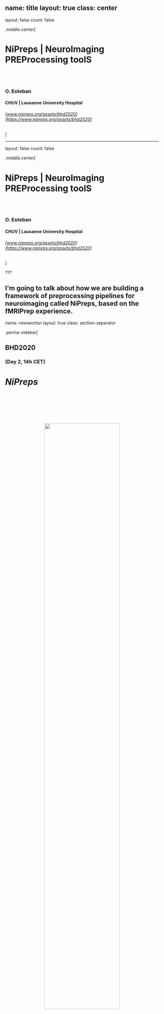 name: title
layout: true
class: center
---
layout: false
count: false

.middle.center[
# NiPreps | NeuroImaging PREProcessing toolS

<br />
<br />

### O. Esteban
#### CHUV | Lausanne University Hospital

###### [www.nipreps.org/assets/bhd2020](https://www.nipreps.org/assets/bhd2020)
]

---
layout: false
count: false

.middle.center[
# NiPreps | NeuroImaging PREProcessing toolS

<br />
<br />

### O. Esteban
#### CHUV | Lausanne University Hospital

###### [www.nipreps.org/assets/bhd2020](https://www.nipreps.org/assets/bhd2020)
]

???

I'm going to talk about how we are building a framework of preprocessing pipelines for neuroimaging called NiPreps, based on the fMRIPrep experience.
---
name: newsection
layout: true
class: section-separator

.perma-sidebar[
## BHD2020
### (Day 2, 14h CET)
# *NiPreps*

<br />
<br />
<br />
<br />
<br />

<p align="center">
<img src="../nipreps-qr.svg" width="70%" />
</p>
<br />
<p align="center">
<a rel="license" href="http://creativecommons.org/licenses/by/4.0/"><img alt="Creative Commons License" style="border-width:0" src="https://i.creativecommons.org/l/by/4.0/88x31.png" /></a>
</p>
]

---
name: sidebar
layout: true

.perma-sidebar[
## BHD2020
### (Day 2, 14h CET)
# *NiPreps*

<br />
<br />
<br />
<br />
<br />

<p align="center">
<img src="../nipreps-qr.svg" width="70%" />
</p>
<br />
<p align="center">
<a rel="license" href="http://creativecommons.org/licenses/by/4.0/"><img alt="Creative Commons License" style="border-width:0" src="https://i.creativecommons.org/l/by/4.0/88x31.png" /></a>
</p>
]

---
template: sidebar

# Outlook

### 1. Understand what preprocessing is - from fMRI

### 2. The *fMRIPrep* experience

### 3. The *dMRIPrep* experience

### 4. Importance of the visual reports

### 5. Introducing *NiPreps*

### 6. Open forum: first steps and contributing

---

## The research workflow of functional MRI (nowadays)
<br />

<div style="margin: 10px 100px 10px 300px">
<p align="center">
  <img src="../strother-2020.png" style="width: 100%" />
</p>
<p align="right">(source: next slide)</p>
</div>

---

## The research workflow of functional MRI (2006)
<br />

<div style="margin: 10px 100px 10px 300px">
<p align="center">
  <img src="../strother-2006.png" style="width: 100%" />
</p>
<p align="right">(Strother, 2006; <a href="https://doi.org/10.1109/MEMB.2006.1607667">10.1109/MEMB.2006.1607667</a>)</p>
</div>

---

## The research workflow of functional MRI (*a.B.*<sup>\*</sup>)
<br />

<div style="margin: 10px 100px 10px 300px">
<p align="center">
  <img src="../strother-2020-scanner.png" style="width: 100%" />
</p>
<p align="right">Adapted (<a href="https://doi.org/10.1109/MEMB.2006.1607667">Strother, 2006</a>)</p>
</div>

<sup>\*</sup>a.B. = *after BIDS* (Brain Imaging Data Structure; [Gorgolewski et al. (2016)](https://doi.org/10.1038/sdata.2016.44))

---

## Neuroimaging is now mature
* many excellent tools available (from specialized to foundational)
  * large toolboxes (AFNI, ANTs/ITK, FreeSurfer, FSL, Nilearn, SPM, etc.)
  * workflow software (Nipype, Shellscripts, Nextflow, CWL)
  * container technology, CI/CD

* a wealth of prior knowledge (esp. about humans)

* LOTS of data acquired everyday

## BIDS - A thrust of technology-driven development
* A **uniform and complete interface** to data:

  * **Uniform**: enables the workflow adapt to the data
  * **Complete**: enables validation and minimizes human-intervention

* Extensible reproducibility:

  * [BIDS-Derivatives](https://bids-specification.readthedocs.io/en/latest/)
  * [BIDS-Apps](https://bids-apps.neuroimaging.io/) ([Gorgolewski et al., 2017](https://doi.org/10.1371/journal.pcbi.1005209))

???

* researchers have a large portfolio of image processing components readily available
* toolboxes with great support and active maintenance:
---
## New questions changing the focus:

### - **validity** (does the workflow actually work out?)
### - **transparency** (is it a black-box? how precise is reporting?)
### - **vibration** (how each tool choice & parameters affect overall?)
### - **throughput** (how much data/time can it possible take?)
### - **robustness** (can I use it on diverse studies?)
### - **evaluation** (what is it unique about the workflow, w.r.t. existing alternatives?)

---

## The garden of forking paths

<p align="center">
<img src="../narps.png" width="800px" alt="NARPS Paper" />
</p>

([Botvinik-Nezer et al., 2020](https://doi.org/10.1038/s41586-020-2314-9))

Around 50% of teams used *fMRIPrep*'ed inputs.

---

## The *fMRIPrep* story

### fMRIPrep produces analysis-ready data from diverse data
* minimal requirements ([BIDS-compliant](https://bids-standard.github.io/bids-validator/));
* *agnostic* to downstream steps of the workflow
  * produces [BIDS-Derivatives](https://bids-specification.readthedocs.io/en/stable/derivatives/introduction.html);
* robust against inhomogeneity of data across studies

???

fMRIPrep takes in a task-based or resting-state
functional MRI dataset in BIDS-format
and returns preprocessed data ready for analysis.

Preprocessed data can be used for a broad range of analysis, and they are
formatted following BIDS-Derivatives to maximize compatibility with:
  * major software packages (AFNI, FSL, SPM\*, etc.)
  * further temporal filtering and denoising: *fMRIDenoise*
  * any BIDS-Derivatives compliant tool (e.g., *FitLins*).

--

### fMRIPrep is a [BIDS-App](https://bids-apps.github.io) ([Gorgolewski, et al. 2017](https://doi.org/10.1371/journal.pcbi.1005209))
* adhered to modern software-engineering standards (CI/CD, containers)
* compatible interface with other BIDS-Apps
* optimized for automatic execution

???

fMRIPrep adopts the BIDS-App specifications.
That means the software is tested with every change to the codebase,
it also means that packaging, containerization, and deployment are also
automated and require tests to be passing.
BIDS-Apps are inter-operable (via BIDS-Derivatives),
and optimized for execution in HPC, Cloud, etc.

--

### Minimizes human intervention
* avoid error-prone parameters settings (read them from BIDS)
* adapts the workflow to the actual data available
  * while remaining flexible to some design choices (e.g., whether or not reconstructing surfaces or customizing target normalized standard spaces)

???

fMRIPrep minimizes human intervention because the user does not
need to fiddle with any parameters - they are obtained from the BIDS structure.
However, fMRIPrep does allow some flexibility to ensure the preprocessing meets the requirements of the intended analyses.

---

### *fMRIPrep* was not originally envisioned as a community project ...

(we just wanted a robust tool to automatically preprocess incoming data of OpenNeuro.org)

--


### ... but a community built up quickly around it

<br />

--

.pull-left[
## Why?

* Preprocessing of fMRI was in need for **division of labor**.

* Obsession with **transparency** made early-adopters confident of the recipes they were applying.

* **Responsiveness** to feedback.
]

.pull-right[
<p align="center">
<img src="../torw2020/assets/fmriprep-ga-viewers.png" width="400px" />
</p>
]


???

Preprocessing is a time-consuming effort, requires expertise converging imaging foundations & CS, typically addressed with legacy *in-house* pipelines.

On the right-hand side, you'll find the chart of unique visitors
to fmriprep.org, which is the documentation website.

---

## Key aspect: credit all direct contributors

<p align="center">
<img src="../fmriprep-authors.png" width="700px" alt="fMRIPrep authors" />
</p>

--

## .. and indirect: *citation boilerplate*.

---


### Researchers want to spend more time on those areas most relevant to them
(probably not preprocessing...)

???

With the development of fMRIPrep we understood that
researchers don't want to waste their time on preprocessing
(except for researchers developing new preprocessing techniques).

--

### Writing *fMRIPrep* required a team of several experts in processing methods for neuroimaging, with a solid base on Computer Science.
(research programs just can't cover the neuroscience and the engineering of the whole workflow - we need to divide the labor)

???

The current neuroimaging workflow requires extensive knowledge in
sometimes orthogonal fields such as neuroscience and computer science.
Dividing the labor in labs, communities or individuals with the necessary
expertise is the fundamental for the advance of the whole field.

--

### Transparency helps against the risk of super-easy tools
(easy-to-use tools are risky because they might get a researcher very far with no idea whatsoever of what they've done)

???

There is an implicit risk in making things too easy to operate:

For instance, imagine someone who runs fMRIPrep on diffusion data by
tricking the BIDS naming into an apparently functional MRI dataset.
If fMRIPrep reached the end at all, the garbage at the output could be fed into
further tools, in a sort of a snowballing problem.

When researchers have access to the guts of the software and are given an opportunity to understand what's going on, the risk of misuse dips.

--

### Established toolboxes do not have incentives for compatibility
(and to some extent this is not necessarily bad, as long as they are kept well-tested and they embrace/help-develop some minimal standards)

???

AFNI, ANTs, FSL, FreeSurfer, SPM, etc. have comprehensive software validation tests,
methodological validation tests, stress tests, etc. - which pushed up their quality and made them fundamental for the field.

Therefore, it is better to keep things that way (although some minimal efforts towards convergence in compatibility are of course welcome)

---

<div style="margin: 40px 100px 10px 320px">
<p align="center">
  <img alt="The fMRIPrep workflow" src="../fmriprep-workflow-final.svg" width="100%" />
</p>
<p align="right">
(<a href="https://doi.org/10.1038/s41592-018-0235-4">Esteban et al., 2019</a>)
</p>
</div>

---

## The *dMRIPrep* story

After the success of *fMRIPrep*, Dr. A. Keshavan asked "[*when a dMRIPrep?*](https://neurostars.org/t/dmriprep-an-fmriprep-for-diffusion/2385)"

## NeuroStars.org
(please note this down)


---

## The *dMRIPrep* story

After the success of *fMRIPrep*, Dr. A. Keshavan asked "[*when a dMRIPrep?*](https://neurostars.org/t/dmriprep-an-fmriprep-for-diffusion/2385)"

<p align="center">
<img src="../veraart-2019.png" width="700px" alt="(Veraart, 2019)" />
</p>
[Image Processing: Possible Guidelines for the Standardization & Clinical Applications](https://www.ismrm.org/19/program_files/MIS15.htm)

(Veraart, 2019)

---

<div style="margin: 40px 40px 10px 250px">
<img src="https://raw.githubusercontent.com/nipreps/dmriprep/master/docs/resources/figure1.svg" width="100%" alt="dMRIPrep workflow" />
</div>


### Please join!

Joseph, M.; Pisner, D.; Richie-Halford, A.; Lerma-Usabiaga, G.; Keshavan, A.; Kent, JD.; Veraart, J.; Cieslak, M.; Poldrack, RA.; Rokem, A.; Esteban, O.

---

template: newsection
layout: false

.middle.center[
## Understanding what preprocessing is with visual reports
]

---

## The individual report

<video controls="controls" width="70%"
       name="Video Name" src="../fmriprep-report.mov"></video>

???

Let's walk through one example of report.
Reports have several sections, starting with a summary
indicating the particularities of this dataset
and workflow choices made based on the input data.

The anatomical section follows with several visualizations
to assess the anatomical processing steps mentioned before,
spatial normalization to template spaces (the flickering
panel helps assess alignment) and finally surface reconstruction.

Then, all functional runs are concatenated, and all show the same
structure.
After an initial summary of this particular run,
the alignment to the same subject's anatomical image is presented,
with contours of the white and pial surfaces as cues.
Next panel shows the brain mask and ROIs utilized by the CompCor
denoising.
For each run we then find some visualizations to assess the
generated confounding signals.

After all functional runs are presented, the About section keeps
information to aid reproducibility of results, such as the software's
version, or the exact command line run.

The boilerplate is found next, with a text version shown by default
and tabs to convert to Markdown and LaTeX.

Reports conclude with a list of encountered errors (if any).

---

## Reports are a crucial element to ensure transparency
.pull-left[
<p align="center">
<img src="../wright-2019.png" width="400px" />
</p>
]

.pull-right[

.distribute[
fMRIPrep generates one participant-wide report after execution.

Reports describe the data as found, and the steps applied
(providing .blue[visual support to look inside the box]):

  1. show researchers their data;

  2. show how *fMRIPrep* interpreted the data (describing the actual preprocessing steps);

  3. quality control of results, facilitating early error detection.
]
]

???

Therefore, reports have become a fundamental feature of fMRIPrep
because they not only allow assessing the quality of the processing,
but also provide an insight about the logic supporting such processing.

In other words, reports help respond to the what was done and the why was it done
in addition to the how well it did.

---

template: newsection
layout: false

.middle.center[
# www.nipreps.org

### (*NiPreps* == NeuroImaging PREProcessing toolS)

]

???

The enormous success of fMRIPrep led us to propose
its generalization to other MRI and non-MRI modalities,
as well as nonhuman species (for instance, rodents),
and particular populations currently unsupported by fMRIPrep
such as infants.

---

## Augmenting scanners to produce "*analysis-grade*" data
### (data *directly consumable* by analyses)

<br />
<br />

.pull-left[

***Analysis-grade* data** is an analogy to the concept of "*sushi-grade (or [sashimi-grade](https://en.wikipedia.org/wiki/Sashimi)) fish*" in that both are:

<br />

.large[**minimally preprocessed**,]

and

.large[**safe to consume** directly.]
]

.pull-right[
<img align="right" style='margin-right: 50px' src="https://1.bp.blogspot.com/-Osh4H4WXka0/WlMJmVgkZTI/AAAAAAAAEMY/GynUzSomJ-EBiyqv2m-maiOyKSM7SOmNACLcBGAs/s400/yellowfin%2Btuna%2Bsteaks%2Bnutrition.jpg" />
]

???

The goal, therefore, of NiPreps is to extend the scanner
so that, in a way, they produce data ready for analysis.

We liken these analysis-grade data to sushi-grade fish,
because in both cases the product is minimally preprocessed
and at the same time safe to consume as is.

---

template: newsection
layout: false

.middle.center[
# Deconstructing *fMRIPrep*

<br />

<img align="center" style="width: 60%" src="../torw2020/assets/deconstructing.png" />
]

???

For the last two years we've been decomposing the architecture of fMRIPrep, spinning off its constituent parts that are valuable in other applications.

This process of decoupling (to use a proper CS term) has been greatly facilitated by the modular nature of the code since its inception.

---

<div align="center" style='margin-top: 1em'>
<img alt="The NiPreps framework" src="../nipreps-chart.png" width="60%" />
</div>

???

The processing elements extracted from fMRIPrep can be mapped to three
regimes of responsibility:

- Software infrastructure composed by tools ensuring the collaboration and the most basic tooling.
- Middleware utilities, which build more advanced tooling based on the foundational infrastructure
- And at the top of the stack end-user applications - namely fMRIPrep, dMRIPrep, sMRIPrep and MRIQC.

As we can see, the boundaries of these three architectural layers are soft and tools such as TemplateFlow may stand in between.

Only projects enclosed in the brain shape pertain to the NiPreps community. NiPype, NiBabel and BIDS are so deeply embedded as dependencies that NiPreps can't be understood without them.

---

<img src="https://raw.githubusercontent.com/bids-standard/bids-specification/master/BIDS_logo/BIDS_logo_black.svg" width="20%" />

* BIDS provides a standard, guaranteeing I/O agreements:

  * Allows workflows to self-adapt to the inputs
  * Ensures the shareability of the results

* PyBIDS: a Python tool to query BIDS datasets ([Yarkoni et al., 2019](https://doi.org/10.21105/joss.01294)):

  ``` Python
  >>> from bids import BIDSLayout

  # Point PyBIDS to the dataset's path
  >>> layout = BIDSLayout("/data/coolproject")

  # List the participant IDs of present subjects
  >>> layout.get_subjects()
  ['01', '02', '03', '04', '05']

  # List session identifiers, if present
  >>> layout.get_sessions()
  ['01', '02']

  # List functional MRI tasks
  >>> layout.get_tasks()
  ['rest', 'nback']
  ```

???

BIDS is one of the keys to success for fMRIPrep and consequently, a strategic element of NiPreps.

Because the tools so far are written in Python, PyBIDS is a powerful tool to index and query inputs and outputs.

The code snippet illustrates the ease to find out the subject identifiers available in the dataset, sessions, and tasks.

---

## BIDS Derivatives

.cut-right[
``` Shell
derivatives/
├── fmriprep/
│ ├── dataset_description.json
│ ├── logs
│ ├── sub-01.html
│ ├── sub-01/
│ │ ├── anat/
│ │ │ ├── sub-01_desc-brain_mask.nii.gz
│ │ │ ├── sub-01_dseg.nii.gz
│ │ │ ├── sub-01_label-GM_probseg.nii.gz
│ │ │ ├── sub-01_label-WM_probseg.nii.gz
│ │ │ ├── sub-01_label-CSF_probseg.nii.gz
│ │ │ ├── sub-01_desc-preproc_T1w.nii.gz
│ │ │ ├── sub-01_space-MNI152_desc-brain_mask.nii.gz
│ │ │ ├── sub-01_space-MNI152_dseg.nii.gz
│ │ │ ├── sub-01_space-MNI152_label-GM_probseg.nii.gz
│ │ │ ├── sub-01_space-MNI152_label-WM_probseg.nii.gz
│ │ │ ├── sub-01_space-MNI152_label-CSF_probseg.nii.gz
│ │ │ ├── sub-01_space-MNI152_desc-preproc_T1w.nii.gz
│ │ │ ├── sub-01_from-MNI152_to-T1w_mode-image_xfm.h5
│ │ │ ├── sub-01_from-T1w_to-MNI152_mode-image_xfm.h5
│ │ │ └── sub-01_from-orig_to-T1w_mode-image_xfm.txt
│ │ ├── figures/
│ │ └── func/
│ │   ├── sub-01_task-rhymejudgment_space-MNI152_boldref.nii.gz
│ │   ├── sub-01_task-rhymejudgment_space-MNI152_desc-preproc_bold.nii.gz
│ │   ├── sub-01_task-rhymejudgment_space-MNI152_desc-confounds_regressors.nii.gz
│ │   └── sub-01_task-rhymejudgment_space-MNI152_desc-brain_mask.nii.gz
```
]


???

All NiPreps must write out BIDS-Derivatives.
As illustrated in the example, the outputs of fMRIPrep are very similar to the BIDS standard for acquired data.

---

## BIDS-Apps

* BIDS-Apps proposes a workflow structure model:

  <img src="../journal.pcbi.1005209.g002.png" width="85%" />

* Use of containers & CI/CD

* Uniform interface:
  .cut-right[
  ```Shell
  fmriprep /data /data/derivatives/fmriprep-20.1.1 participant [+OPTIONS]
  ```
  ]

???

All end-user applications in NiPreps must conform to the BIDS-Apps specifications.

The BIDS-Apps paper identified a common pattern in neuroimaging studies, where individual participants (and runs) are processed first individually, and then based on the outcomes, further levels of data aggregation are executed.

For this reason, BIDS-Apps define two major levels of execution: participant and group level.

Finally, the paper also stresses the importance of containerizing applications to ensure long-term preservation of run-to-run repeatability and proposes a common command line interface as described at the bottom:


- first the name of the BIDS-Apps (fmriprep, in this case)
- followed by input and output directories (respectively),
- to finally indicate the analysis level (always participant, for the case of fmriprep)

---

.pull-left[
<p align="center">
<img src="../card-nipype.svg" width="100%" />
</p>
<br />

``` Python
from nipype.interfaces.fsl import BET
brain_extract = BET(
  in_file="/data/coolproject/sub-01/ses-01/anat/sub-01_ses-01_T1w.nii",
  out_file="/out/sub-01/ses-01/anat/sub-01_ses-01_desc-brain_T1w.nii"
)
brain_extract.run()
```

Nipype is the gateway to mix-and-match from AFNI, ANTs, Dipy, FreeSurfer, FSL, MRTrix, SPM, etc.
]

.pull-right[
<p align="center">
<img src="https://nipype.readthedocs.io/en/latest/_images/nipype_architecture_overview2.png" width="60%" />
</p>
]


???

Nipype is the glue stitching together all the underlying neuroimaging toolboxes and provides the execution framework.

The snippet shows how the widely known BET tool from FSL can be executed using NiPype. This is a particular example instance of interfaces - which provide uniform access to the tooling with Python.

Finally, combining these interfaces we generate processing workflows to fulfill higher level processing tasks.

---

<img src="../card-nipype.svg" width="39%" />
<p align="center">
<img src="https://fmriprep.org/en/stable/_images/workflows-5.png" width="60%" />
</p>

???

For instance, we may have a look into fMRIPrep's functional processing block.

Nipype helps understand (and opens windows in the black box) generating these graph representation of the workflow.

---

<img src="../card-nibabel.svg" width="39%" />

``` Python
"""Fix the affine of a rodent dataset, imposing 0.2x0.2x0.2 [mm]."""
import numpy as np
import nibabel as nb

# Open the file
img = nb.load("sub-25_MGE_MouseBrain_3D_MGE_150.nii.gz")

# New (correct) affine
aff = np.diag((-0.2, -0.2, 0.2, 1.0))

# Use nibabel to reorient to canonical
card = nb.as_closest_canonical(nb.Nifti1Image(
    img.dataobj,
    np.diag((-0.2, -0.2, 0.2, 1.0)),
    None
))

# Save to disk
card.to_filename("sub-25_T2star.nii.gz")
```

???

NiBabel allows Python to easily access neuroimaging data formats such as NIfTI, GIFTI and CIFTI2.

Although this might be a trivial task, the proliferation of neuroimaging software has led to some sort of Wild West of formats, and sometimes interoperation is not ensured.

In the snippet, we can see how we can manipulate the orientation headers of a NIfTI volume, in particular a rodent image with incorrect affine information.
---

.pull-left[
<p align="center">
<img src="../card-nitransforms.svg" width="100%" />
</p>
<br />
<br />

Transforms typically are the outcome of image registration methodologies

<br />

The proliferation of software implementations of image registration methodologies has resulted in a spread of data structures and file formats used to preserve and communicate transforms.

([Esteban et al., 2020](https://doi.org/10.1109/ISBI45749.2020.9098466))
]

.pull-right[
<p align="center">
<img src="https://raw.githubusercontent.com/poldracklab/nitransforms/master/docs/_static/figure1-joss.png" width="90%" />
</p>
]


???

NiTransforms is a super-interesting toy project where we are exercising our finest coding skills.
It completes NiBabel in the effort of making spatial transforms calculated by neuroimaging software tools interoperable.

When it goes beyond the alpha state, it is expected to be merged into NiBabel.

At the moment, NiTransforms is already integrated in fMRIPrep +20.1
to concatenate LTA (linear affine transforms) transforms obtained with FreeSurfer,
ITK transforms obtained with ANTs, and motion parameters estimated with FSL.

Compatibility across formats is hard due to the many arbitrary decisions in establishing the mathematical framework of the transform and the intrinsic confusion of applying a transform.

While intuitively we understand applying a transform as "transforming the moving image so that I can represent it overlaid or fused with the reference image and both should look aligned", in reality, we only transform coordinates from the reference image into the moving image's space (step 1 on the right).

Once we know where the center of every voxel of the reference image falls in the moving image coordinate system, we read in the information (in other words, a value) from the moving image. Because the location will probably be off-grid, we interpolate such a value from the neighboring voxels (step 2).

Finally (step 3) we generate a new image object with the structure of the reference image and the data interpolated from the moving information. This new image object is the moving image "moved" on to the reference image space and thus, both look aligned.

---

.pull-left[
<p align="center">
<img src="../card-templateflow.svg" width="100%" />
</p>


* The Archive (right) is a repository of templates and atlases
* The Python Client (bottom) provides easy access (with lazy-loading) to the Archive

``` Python
>>> from templateflow import api as tflow
>>> tflow.get(
...     'MNI152NLin6Asym',
...     desc=None,
...     resolution=1,
...     suffix='T1w',
...     extension='nii.gz'
... )
PosixPath('/templateflow_home/tpl-MNI152NLin6Asym/tpl-MNI152NLin6Asym_res-01_T1w.nii.gz')
```

.large[www.templateflow.org]
]

.pull-right[
<p align="center">
<img src="../torw2020/assets/templateflow-archive.png" width="90%" />
</p>
]

???

One of the most ancient feature requests received from fMRIPrep early adopters was improving the flexibility of spatial normalization to standard templates other than fMRIPrep's default.

For instance, infant templates.

TemplateFlow offers an Archive of templates where they are stored, maintained and re-distributed;

and a Python client that helps accessing them.

On the right hand side, an screenshot of the TemplateFlow browser shows some of the templates currently available in the repository. The browser can be reached at www.templateflow.org.


The tool is based on PyBIDS, and the snippet will surely remind you of it.
In this case the example shows how to obtain the T1w template corresponding to FSL's MNI space, at the highest resolution.

If the files requested are not in TemplateFlow's cache, they will be pulled down and kept for further utilization.

---

## TemplateFlow - Archive
<p align="center">
<img src="../torw2020/assets/templateflow-datatypes.png" width="75%" />
</p>
.small[(Ciric et al. 2020, in prep)]

???

The Archive allows a rich range of data and metadata to be stored with the template.

Datatypes in the repository cover:

- images containing population-average templates,
- masks (for instance brain masks),
- atlases (including parcellations and segmentations)
- transform files between templates

Metadata can be stored with the usual BIDS options.

Finally, templates allow having multiple cohorts, in a similar encoding to that of multi-session BIDS datasets.

Multiple cohorts are useful, for instance, in infant templates with averages at several gestational ages.


---

<img src="../card-niworkflows.svg" width="39%" />

<br />
<br />

NiWorkflows is a miscellaneous mixture of tooling used by downstream *NiPreps*:

???

NiWorkflows is, historically, the first component detached from fMRIPrep.

For that reason, its scope and vision has very fuzzy boundaries as compared to the other tools.

The most relevant utilities incorporated within NiWorkflows are:

--

* The reportlet aggregation and individual report generation system

???

First, the individual report system which aggregates the visual elements or the reports (which we call "reportlets") and generates the final HTML document.

Also, most of the engineering behind the generation of these reportlets and their integration within NiPype are part of NiWorkflows

--

* Custom extensions to NiPype interfaces

???

Beyond the extension of NiPype to generate a reportlet from any given interface, NiWorkflows is the test bed for many utilities that are then upstreamed to nipype.

Also, special interfaces with a limited scope that should not be included in nipype are maintained here.

--

* Workflows useful across applications

???

Finally, NiWorkflows indeed offers workflows that can be used by end-user NiPreps. For instance atlas-based brain extraction of anatomical images, based on ANTs.

---

<img src="../card-sdcflows.svg" width="39%" />

<object style="width: 75%;" type="image/svg+xml" data="../torw2020/assets/sub-100068_task-machinegame_run-6_desc-sdc_bold.svg"></object>

???

Echo-planar imaging (EPI) are typically affected by distortions along the phase encoding axis, caused by the perturbation of the magnetic field at tissue interfaces.

Looking at the reportlet, we can see how in the "before" panel, the image is warped.

The distortion is most obvious in the coronal view (middle row) because this image has posterior-anterior phase encoding.

Focusing on the changes between "before" and "after" correction in this coronal view, we can see how the blue contours delineating the corpus callosum fit better the dark shade in the data after correction.

---

## Upcoming new utilities

### NiBabies | fMRIPrep-babies

* Mathias Goncalves

### NiRodents | fMRIPrep-rodents

* Eilidh MacNicol


???

So, what's coming up next?

NiBabies is some sort of NiWorkflows equivalent for the preprocessing of infant imaging. At the moment, only atlas-based brain extraction using ANTs (and adapted from NiWorkflows) is in active developments.

Next steps include brain tissue segmentation.

Similarly, NiRodents is the NiWorkflows parallel for the prepocessing of rodent preclinical imaging. Again, only atlas-based brain extraction adapted from NiWorkflows is being developed.

---

### *NiPreps* is a framework for the development of preprocessing workflows

* Principled design, with BIDS as an strategic component
* Leveraging existing, widely used software
* Using NiPype as a foundation

???

To wrap-up, I've presented NiPreps, a framework for developing preprocessing
workflows inspired by fMRIPrep.

The framework is heavily principle and tags along BIDS as a foundational component

NiPreps should not reinvent any wheel, trying to reuse as much as possible of the widely used and tested existing software.

Nipype serves as a glue components to orchestrate workflows.

--

### Why preprocessing?

* We propose to consider preprocessing as part of the image acquisition and reconstruction
* When setting the boundaries that way, it seems sensible to pursue some standardization in the preprocessing:
  * Less experimental degrees of freedom for the researcher
  * Researchers can focus on the analysis
  * More homogeneous data at the output (e.g., for machine learning)
* How:
  * Transparency is key to success: individual reports and documentation (open source is implicit).
  * Best engineering practices (e.g., containers and CI/CD)

???

But why just preprocessing, with a very strict scope?

We propose to think about preprocessing as part of the image acquisition and reconstruction process (in other words, scanning), rather than part of the analysis workflow.

This decoupling from analysis comes with several upshots:

First, there are less moving parts to play with for researchers in the attempt to fit their methods to the data (instead of fitting data with their methods).

Second, such division of labor allows the researcher to use their time in the analysis.

Finally, two preprocessed datasets from two different studies and scanning sites should be more homogeneous when processed with the same instruments, in comparison to processing them with idiosyncratic, lab-managed, preprocessing workflows.

However, for NiPreps to work we need to make sure the tools are transparent.

Not just with the individual reports and thorough documentation, also because of the community driven development. For instance, the peer-review process that goes around large incremental changes is fundamental to ensure the quality of the tool.

In addition, best engineering practices suggested in the BIDS-Apps paper, along with those we have been including with fMRIPrep, are necessary to ensure the quality of the final product.

--

### Challenges

* Testing / Validation!

???

As an open problem, validating the results of the tool remains extremely challenging for the lack in gold standard datasets that can tell us the best possible outcome.

---

template: newsection
layout: false

.middle.center[

# Where to start?

## [www.nipreps.org](https://www.nipreps.org/)
## [github.com/nipreps](https://github.com/nipreps/)
]

---

template: newsection
layout: false

.middle.center[
# Thanks!

## Questions?
]
